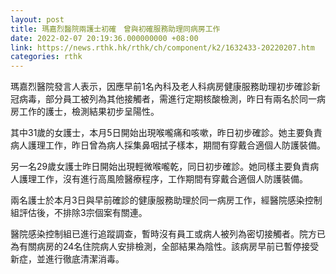 ```yaml
---
layout: post
title: 瑪嘉烈醫院兩護士初確　曾與初確服務助理同病房工作
date: 2022-02-07 20:19:36.000000000 +08:00
link: https://news.rthk.hk/rthk/ch/component/k2/1632433-20220207.htm
categories: rthk
---
```


瑪嘉烈醫院發言人表示，因應早前1名內科及老人科病房健康服務助理初步確診新冠病毒，部分員工被列為其他接觸者，需進行定期核酸檢測，昨日有兩名於同一病房工作的護士，檢測結果初步呈陽性。

其中31歲的女護士，本月5日開始出現喉嚨痛和咳嗽，昨日初步確診。她主要負責病人護理工作，昨日曾為病人採集鼻咽拭子樣本，期間有穿戴合適個人防護裝備。

另一名29歲女護士昨日開始出現輕微喉嚨乾，同日初步確診。她同樣主要負責病人護理工作，沒有進行高風險醫療程序，工作期間有穿戴合適個人防護裝備。

兩名護士於本月3日與早前確診的健康服務助理於同一病房工作，經醫院感染控制組評估後，不排除3宗個案有關連。

醫院感染控制組已進行追蹤調查，暫時沒有員工或病人被列為密切接觸者。院方已為有關病房的24名住院病人安排檢測，全部結果為陰性。該病房早前已暫停接受新症，並進行徹底清潔消毒。
